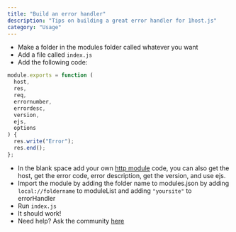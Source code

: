 ```yaml
---
title: "Build an error handler"
description: "Tips on building a great error handler for 1host.js"
category: "Usage"
---
```


- Make a folder in the modules folder called whatever you want
- Add a file called `index.js`
- Add the following code:

```javascript
module.exports = function (
  host,
  res,
  req,
  errornumber,
  errordesc,
  version,
  ejs,
  options
) {
  res.write("Error");
  res.end();
};
```

- In the blank space add your own [http module](https://nodejs.dev/learn/the-nodejs-http-module) code, you can also get the host, get the error code, error description, get the version, and use ejs.
- Import the module by adding the folder name to modules.json by adding `local://foldername` to moduleList and adding `"yoursite"` to errorHandler
- Run `index.js`
- It should work!
- Need help? Ask the community [here](https://github.com/1hostjs/help/discussions)
